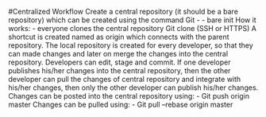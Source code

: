 #Centralized Workflow
Create a central repository (it should be a bare repository) which can be created using the command
Git - - bare init
How it works: - everyone clones the central repository 
Git clone (SSH or HTTPS)
A shortcut is created named as origin which connects with the parent repository.
The local repository is created for every developer, so that they can made changes and later on merge the changes into the central repository.
Developers can edit, stage and commit.
If one developer publishes his/her changes into the central repository, then the other developer can pull the changes of central repository and integrate with his/her changes, then only the other developer can publish his/her changes.
Changes can be posted into the central repository using: - 
Git push origin master
Changes can be pulled using: - 
Git pull –rebase origin master
